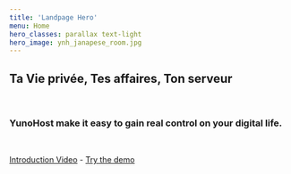 ```yaml
---
title: 'Landpage Hero'
menu: Home
hero_classes: parallax text-light
hero_image: ynh_janapese_room.jpg
---
```


## Ta **Vie privée**, Tes **affaires**, Ton **serveur**

</br>

### **YunoHost** make it easy to gain real control on your digital life.

</br>

[Introduction Video](https://eliegavoty.fr/testou/#apps) - [Try the demo](https://learn.getgrav.org?classes=btn,btn-primary,btn-lg&target=_blank)




